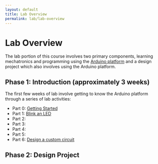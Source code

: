 ```yaml
---
layout: default
title: Lab Overview
permalink: lab/lab-overview
---
```


# Lab Overview

The lab portion of this course involves two primary components, learning mechatronics and programming using the [Arduino platform](https://www.arduino.cc/en/Guide/Introduction) and a design project which also involves using the Arduino platform.

## Phase 1: Introduction (approximately 3 weeks)

The first few weeks of lab involve getting to know the Arduino platform through a series of lab activities:
- Part 0: [Getting Started](/lab/getting-started)
- Part 1: [Blink an LED](/lab/blink-an-led)
- Part 2: 
- Part 3: 
- Part 4: 
- Part 5: 
- Part 6: [Design a custom circuit](/lab/custom-circuit)

## Phase 2: Design Project


